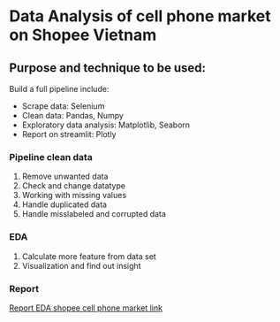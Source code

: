 # Data Analysis of cell phone market on Shopee Vietnam

## Purpose and technique to be used:
Build a full pipeline include:
- Scrape data: Selenium
- Clean data: Pandas, Numpy
- Exploratory data analysis: Matplotlib, Seaborn
- Report on streamlit: Plotly


### Pipeline clean data
1. Remove unwanted data
2. Check and change datatype
3. Working with missing values
4. Handle duplicated data
5. Handle misslabeled and corrupted data

### EDA
1. Calculate more feature from data set
2. Visualization and find out insight

### Report
[Report EDA shopee cell phone market link](https://drive.google.com/file/d/1vyKz562sim5eUcpjaYJxCL4kBV22j2Cf/view?usp=sharing)
